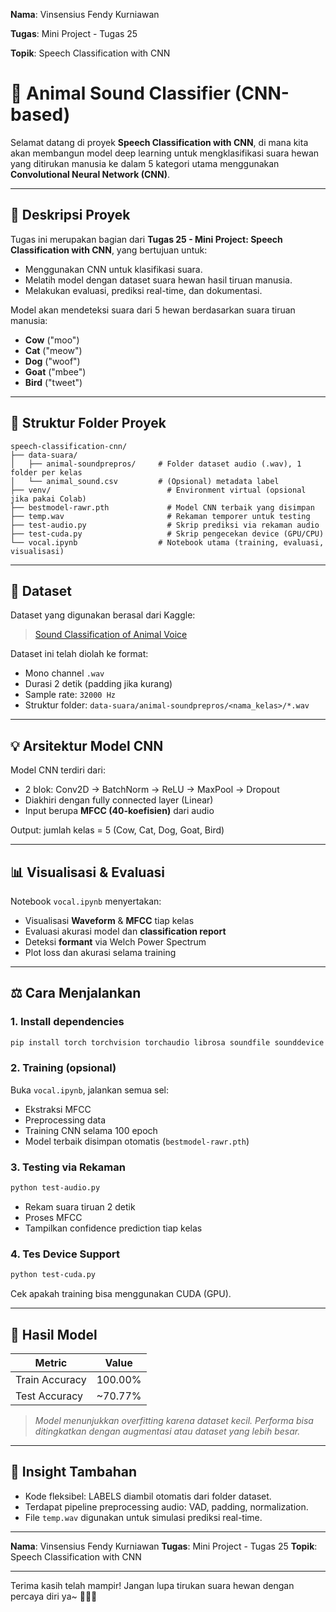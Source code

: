**Nama**: Vinsensius Fendy Kurniawan

**Tugas**: Mini Project - Tugas 25

**Topik**: Speech Classification with CNN


# 🐾 Animal Sound Classifier (CNN-based)

Selamat datang di proyek **Speech Classification with CNN**, di mana kita akan membangun model deep learning untuk mengklasifikasi suara hewan yang ditirukan manusia ke dalam 5 kategori utama menggunakan **Convolutional Neural Network (CNN)**.

---

## 📀 Deskripsi Proyek

Tugas ini merupakan bagian dari **Tugas 25 - Mini Project: Speech Classification with CNN**, yang bertujuan untuk:

* Menggunakan CNN untuk klasifikasi suara.
* Melatih model dengan dataset suara hewan hasil tiruan manusia.
* Melakukan evaluasi, prediksi real-time, dan dokumentasi.

Model akan mendeteksi suara dari 5 hewan berdasarkan suara tiruan manusia:

* **Cow** ("moo")
* **Cat** ("meow")
* **Dog** ("woof")
* **Goat** ("mbee")
* **Bird** ("tweet")

---

## 📂 Struktur Folder Proyek

```
speech-classification-cnn/
├── data-suara/
│   ├── animal-soundprepros/     # Folder dataset audio (.wav), 1 folder per kelas
│   └── animal_sound.csv         # (Opsional) metadata label
├── venv/                          # Environment virtual (opsional jika pakai Colab)
├── bestmodel-rawr.pth             # Model CNN terbaik yang disimpan
├── temp.wav                       # Rekaman temporer untuk testing
├── test-audio.py                  # Skrip prediksi via rekaman audio
├── test-cuda.py                   # Skrip pengecekan device (GPU/CPU)
└── vocal.ipynb                  # Notebook utama (training, evaluasi, visualisasi)
```

---

## 🧰 Dataset

Dataset yang digunakan berasal dari Kaggle:

> [Sound Classification of Animal Voice](https://www.kaggle.com/datasets/rushibalajiputthewad/sound-classification-of-animal-voice)

Dataset ini telah diolah ke format:

* Mono channel `.wav`
* Durasi 2 detik (padding jika kurang)
* Sample rate: `32000 Hz`
* Struktur folder: `data-suara/animal-soundprepros/<nama_kelas>/*.wav`

---

## 💡 Arsitektur Model CNN

Model CNN terdiri dari:

* 2 blok: Conv2D → BatchNorm → ReLU → MaxPool → Dropout
* Diakhiri dengan fully connected layer (Linear)
* Input berupa **MFCC (40-koefisien)** dari audio

Output: jumlah kelas = 5 (Cow, Cat, Dog, Goat, Bird)

---

## 📊 Visualisasi & Evaluasi

Notebook `vocal.ipynb` menyertakan:

* Visualisasi **Waveform** & **MFCC** tiap kelas
* Evaluasi akurasi model dan **classification report**
* Deteksi **formant** via Welch Power Spectrum
* Plot loss dan akurasi selama training

---

## ⚖️ Cara Menjalankan

### 1. Install dependencies

```bash
pip install torch torchvision torchaudio librosa soundfile sounddevice matplotlib scikit-learn
```

### 2. Training (opsional)

Buka `vocal.ipynb`, jalankan semua sel:

* Ekstraksi MFCC
* Preprocessing data
* Training CNN selama 100 epoch
* Model terbaik disimpan otomatis (`bestmodel-rawr.pth`)

### 3. Testing via Rekaman

```bash
python test-audio.py
```

* Rekam suara tiruan 2 detik
* Proses MFCC
* Tampilkan confidence prediction tiap kelas

### 4. Tes Device Support

```bash
python test-cuda.py
```

Cek apakah training bisa menggunakan CUDA (GPU).

---

## 🔬 Hasil Model

| Metric         | Value    |
| -------------- | -------- |
| Train Accuracy | 100.00%  |
| Test Accuracy  | \~70.77% |

> *Model menunjukkan overfitting karena dataset kecil. Performa bisa ditingkatkan dengan augmentasi atau dataset yang lebih besar.*

---

## 🔹 Insight Tambahan

* Kode fleksibel: LABELS diambil otomatis dari folder dataset.
* Terdapat pipeline preprocessing audio: VAD, padding, normalization.
* File `temp.wav` digunakan untuk simulasi prediksi real-time.

---



**Nama**: Vinsensius Fendy Kurniawan
**Tugas**: Mini Project - Tugas 25
**Topik**: Speech Classification with CNN

---

Terima kasih telah mampir! Jangan lupa tirukan suara hewan dengan percaya diri ya\~ 🦚🐾🐱
